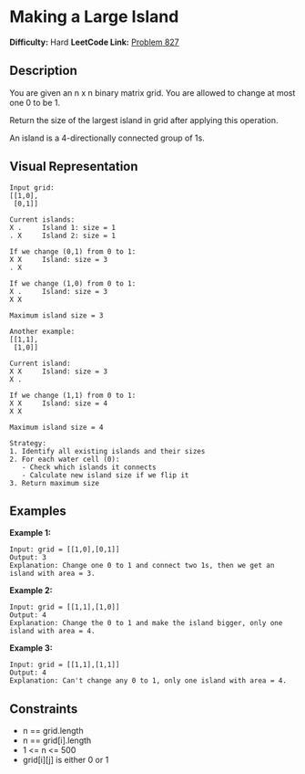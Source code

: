 # Making a Large Island

**Difficulty:** Hard
**LeetCode Link:** [Problem 827](https://leetcode.com/problems/making-a-large-island/)

## Description
You are given an n x n binary matrix grid. You are allowed to change at most one 0 to be 1.

Return the size of the largest island in grid after applying this operation.

An island is a 4-directionally connected group of 1s.

## Visual Representation

```
Input grid:
[[1,0],
 [0,1]]

Current islands:
X .     Island 1: size = 1
. X     Island 2: size = 1

If we change (0,1) from 0 to 1:
X X     Island: size = 3
. X

If we change (1,0) from 0 to 1:
X .     Island: size = 3
X X

Maximum island size = 3

Another example:
[[1,1],
 [1,0]]

Current island:
X X     Island: size = 3
X .

If we change (1,1) from 0 to 1:
X X     Island: size = 4
X X

Maximum island size = 4

Strategy:
1. Identify all existing islands and their sizes
2. For each water cell (0):
   - Check which islands it connects
   - Calculate new island size if we flip it
3. Return maximum size
```

## Examples

**Example 1:**
```
Input: grid = [[1,0],[0,1]]
Output: 3
Explanation: Change one 0 to 1 and connect two 1s, then we get an island with area = 3.
```

**Example 2:**
```
Input: grid = [[1,1],[1,0]]
Output: 4
Explanation: Change the 0 to 1 and make the island bigger, only one island with area = 4.
```

**Example 3:**
```
Input: grid = [[1,1],[1,1]]
Output: 4
Explanation: Can't change any 0 to 1, only one island with area = 4.
```

## Constraints
- n == grid.length
- n == grid[i].length
- 1 <= n <= 500
- grid[i][j] is either 0 or 1
